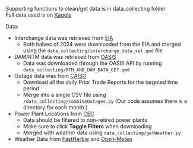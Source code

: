Supporting functions to clean/get data is in data_collecting folder <br>
Full data used is on [Kaggle](https://www.kaggle.com/datasets/allenychoi/energy-market-data)

Data:
- Interchange data was retrieved from [EIA](https://www.eia.gov/electricity/gridmonitor/dashboard/electric_overview/balancing_authority/CISO)
    - Both halves of 2024 were downloaded from the EIA and merged using the `data_collecting/interchange_data_set.qmd` file
- DAM/RTM data was retrieved from [OASIS](https://oasis.caiso.com/mrioasis/logon.do)
    - Data was downloaded through the OASIS API by running `data_collecting/RTM_AND_DAM_DATA_GET.qmd`
- Outage data was from [CAISO](https://www.caiso.com/library/curtailed-and-non-operational-generator-reports)
    - Download all the daily Prior Trade Reports for the targeted time period
    - Merge into a single CSV file using `/data_collecting/combineOutages.py` (Our code assumes there is a directory for each month.)
- Power Plant Locations from [CEC](https://cecgis-caenergy.opendata.arcgis.com/datasets/california-power-plants/explore?filters=eyJSZXRpcmVkX1BsYW50IjpbMCwwXX0%3D&location=37.106048%2C-116.331096%2C6.80)
    - Data should be filtered to non-retired power plants
    - Make sure to click **Toggle Filters** when downloading
    - Merged with weather data using `data_collecting/getWeather.py`
- Weather Data from [FastHerbie](https://herbie.readthedocs.io/en/stable/user_guide/tutorial/fast.html) and [Open-Meteo](https://open-meteo.com/en/docs/historical-weather-api?start_date=2024-02-02&end_date=2024-02-02&latitude=35.2956286090001&temperature_unit=fahrenheit&longitude=-119.592197855#hourly_weather_variables)
